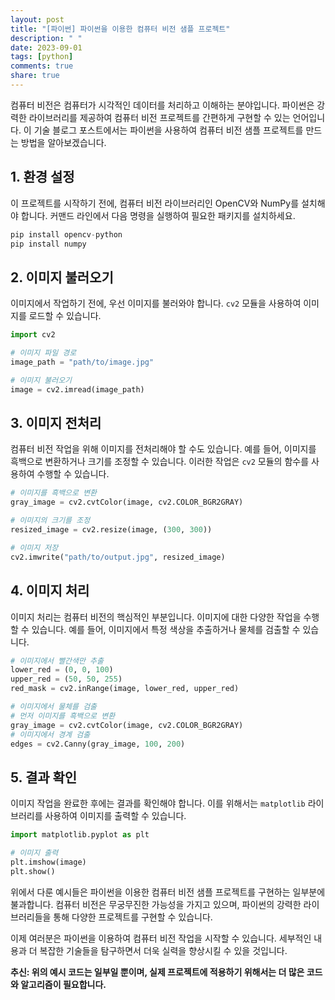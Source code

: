 ```yaml
---
layout: post
title: "[파이썬] 파이썬을 이용한 컴퓨터 비전 샘플 프로젝트"
description: " "
date: 2023-09-01
tags: [python]
comments: true
share: true
---
```


컴퓨터 비전은 컴퓨터가 시각적인 데이터를 처리하고 이해하는 분야입니다. 파이썬은 강력한 라이브러리를 제공하여 컴퓨터 비전 프로젝트를 간편하게 구현할 수 있는 언어입니다. 이 기술 블로그 포스트에서는 파이썬을 사용하여 컴퓨터 비전 샘플 프로젝트를 만드는 방법을 알아보겠습니다.

## 1. 환경 설정

이 프로젝트를 시작하기 전에, 컴퓨터 비전 라이브러리인 OpenCV와 NumPy를 설치해야 합니다. 커맨드 라인에서 다음 명령을 실행하여 필요한 패키지를 설치하세요.

```python
pip install opencv-python
pip install numpy
```

## 2. 이미지 불러오기

이미지에서 작업하기 전에, 우선 이미지를 불러와야 합니다. `cv2` 모듈을 사용하여 이미지를 로드할 수 있습니다.

```python
import cv2

# 이미지 파일 경로
image_path = "path/to/image.jpg"

# 이미지 불러오기
image = cv2.imread(image_path)
```

## 3. 이미지 전처리

컴퓨터 비전 작업을 위해 이미지를 전처리해야 할 수도 있습니다. 예를 들어, 이미지를 흑백으로 변환하거나 크기를 조정할 수 있습니다. 이러한 작업은 `cv2` 모듈의 함수를 사용하여 수행할 수 있습니다.

```python
# 이미지를 흑백으로 변환
gray_image = cv2.cvtColor(image, cv2.COLOR_BGR2GRAY)

# 이미지의 크기를 조정
resized_image = cv2.resize(image, (300, 300))

# 이미지 저장
cv2.imwrite("path/to/output.jpg", resized_image)
```

## 4. 이미지 처리

이미지 처리는 컴퓨터 비전의 핵심적인 부분입니다. 이미지에 대한 다양한 작업을 수행할 수 있습니다. 예를 들어, 이미지에서 특정 색상을 추출하거나 물체를 검출할 수 있습니다.

```python
# 이미지에서 빨간색만 추출
lower_red = (0, 0, 100)
upper_red = (50, 50, 255)
red_mask = cv2.inRange(image, lower_red, upper_red)

# 이미지에서 물체를 검출
# 먼저 이미지를 흑백으로 변환
gray_image = cv2.cvtColor(image, cv2.COLOR_BGR2GRAY)
# 이미지에서 경계 검출
edges = cv2.Canny(gray_image, 100, 200)
```

## 5. 결과 확인

이미지 작업을 완료한 후에는 결과를 확인해야 합니다. 이를 위해서는 `matplotlib` 라이브러리를 사용하여 이미지를 출력할 수 있습니다.

```python
import matplotlib.pyplot as plt

# 이미지 출력
plt.imshow(image)
plt.show()
```

위에서 다룬 예시들은 파이썬을 이용한 컴퓨터 비전 샘플 프로젝트를 구현하는 일부분에 불과합니다. 컴퓨터 비전은 무궁무진한 가능성을 가지고 있으며, 파이썬의 강력한 라이브러리들을 통해 다양한 프로젝트를 구현할 수 있습니다.

이제 여러분은 파이썬을 이용하여 컴퓨터 비전 작업을 시작할 수 있습니다. 세부적인 내용과 더 복잡한 기술들을 탐구하면서 더욱 실력을 향상시킬 수 있을 것입니다.

**추신: 위의 예시 코드는 일부일 뿐이며, 실제 프로젝트에 적용하기 위해서는 더 많은 코드와 알고리즘이 필요합니다.**